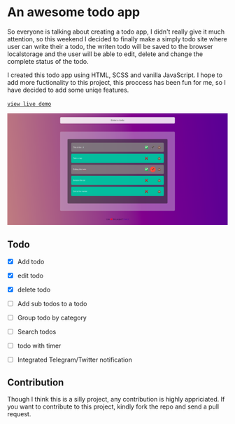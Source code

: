 # An awesome todo app

So everyone is talking about creating a todo app, I didn't really give it much attention, so this weekend I decided to finally make a simply todo site where user can write their a todo, the writen todo will be saved to the browser localstorage and the user will be able to edit, delete and change the complete status of the todo.

I created this todo app using HTML, SCSS and vanilla JavaScript. I hope to add more fuctionality to this project, this proccess has been fun for me, so I have decided to add some uniqe features.

[`view live demo`](https://fastidious-druid-2ff646.netlify.app)

![Javatpoint](https://github.com/JSaretin/todo/blob/main/preview.png)

## Todo

* [x] Add todo
* [x] edit todo
* [x] delete todo
* [ ] Add sub todos to a todo
* [ ] Group todo by category
* [ ] Search todos
* [ ] todo with timer
* [ ] Integrated Telegram/Twitter notification


## Contribution

Though I think this is a silly project, any contribution is highly appriciated. If you want to contribute to this project, kindly fork the repo and send a pull request.

